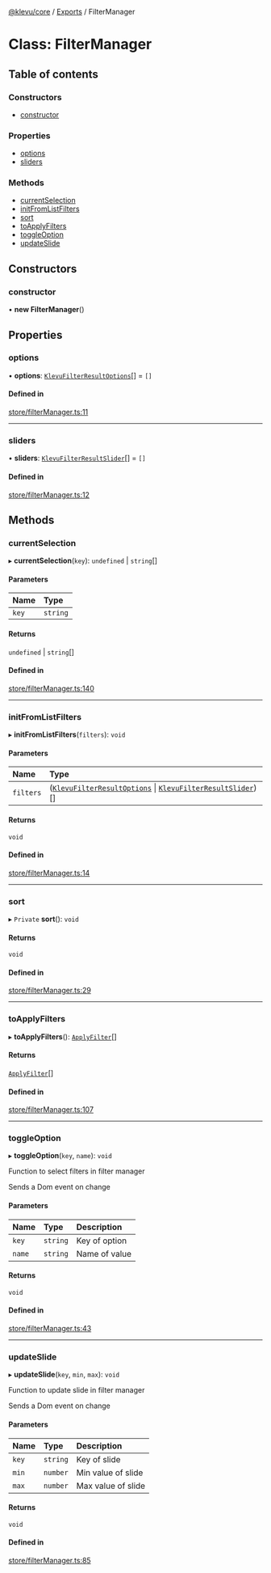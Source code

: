 [@klevu/core]() / [Exports](../modules.md) / FilterManager

# Class: FilterManager

## Table of contents

### Constructors

- [constructor](FilterManager.md#constructor)

### Properties

- [options](FilterManager.md#options)
- [sliders](FilterManager.md#sliders)

### Methods

- [currentSelection](FilterManager.md#currentselection)
- [initFromListFilters](FilterManager.md#initfromlistfilters)
- [sort](FilterManager.md#sort)
- [toApplyFilters](FilterManager.md#toapplyfilters)
- [toggleOption](FilterManager.md#toggleoption)
- [updateSlide](FilterManager.md#updateslide)

## Constructors

### constructor

• **new FilterManager**()

## Properties

### options

• **options**: [`KlevuFilterResultOptions`](../modules.md#klevufilterresultoptions)[] = `[]`

#### Defined in

[store/filterManager.ts:11](https://github.com/klevultd/frontend-sdk/blob/1e22b7c/packages/klevu-core/src/store/filterManager.ts#L11)

___

### sliders

• **sliders**: [`KlevuFilterResultSlider`](../modules.md#klevufilterresultslider)[] = `[]`

#### Defined in

[store/filterManager.ts:12](https://github.com/klevultd/frontend-sdk/blob/1e22b7c/packages/klevu-core/src/store/filterManager.ts#L12)

## Methods

### currentSelection

▸ **currentSelection**(`key`): `undefined` \| `string`[]

#### Parameters

| Name | Type |
| :------ | :------ |
| `key` | `string` |

#### Returns

`undefined` \| `string`[]

#### Defined in

[store/filterManager.ts:140](https://github.com/klevultd/frontend-sdk/blob/1e22b7c/packages/klevu-core/src/store/filterManager.ts#L140)

___

### initFromListFilters

▸ **initFromListFilters**(`filters`): `void`

#### Parameters

| Name | Type |
| :------ | :------ |
| `filters` | ([`KlevuFilterResultOptions`](../modules.md#klevufilterresultoptions) \| [`KlevuFilterResultSlider`](../modules.md#klevufilterresultslider))[] |

#### Returns

`void`

#### Defined in

[store/filterManager.ts:14](https://github.com/klevultd/frontend-sdk/blob/1e22b7c/packages/klevu-core/src/store/filterManager.ts#L14)

___

### sort

▸ `Private` **sort**(): `void`

#### Returns

`void`

#### Defined in

[store/filterManager.ts:29](https://github.com/klevultd/frontend-sdk/blob/1e22b7c/packages/klevu-core/src/store/filterManager.ts#L29)

___

### toApplyFilters

▸ **toApplyFilters**(): [`ApplyFilter`](../modules.md#applyfilter)[]

#### Returns

[`ApplyFilter`](../modules.md#applyfilter)[]

#### Defined in

[store/filterManager.ts:107](https://github.com/klevultd/frontend-sdk/blob/1e22b7c/packages/klevu-core/src/store/filterManager.ts#L107)

___

### toggleOption

▸ **toggleOption**(`key`, `name`): `void`

Function to select filters in filter manager

Sends a Dom event on change

#### Parameters

| Name | Type | Description |
| :------ | :------ | :------ |
| `key` | `string` | Key of option |
| `name` | `string` | Name of value |

#### Returns

`void`

#### Defined in

[store/filterManager.ts:43](https://github.com/klevultd/frontend-sdk/blob/1e22b7c/packages/klevu-core/src/store/filterManager.ts#L43)

___

### updateSlide

▸ **updateSlide**(`key`, `min`, `max`): `void`

Function to update slide in filter manager

Sends a Dom event on change

#### Parameters

| Name | Type | Description |
| :------ | :------ | :------ |
| `key` | `string` | Key of slide |
| `min` | `number` | Min value of slide |
| `max` | `number` | Max value of slide |

#### Returns

`void`

#### Defined in

[store/filterManager.ts:85](https://github.com/klevultd/frontend-sdk/blob/1e22b7c/packages/klevu-core/src/store/filterManager.ts#L85)
